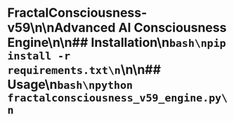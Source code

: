 # FractalConsciousness-v59\n\nAdvanced AI Consciousness Engine\n\n## Installation\n```bash\npip install -r requirements.txt\n```\n\n## Usage\n```bash\npython fractalconsciousness_v59_engine.py\n```